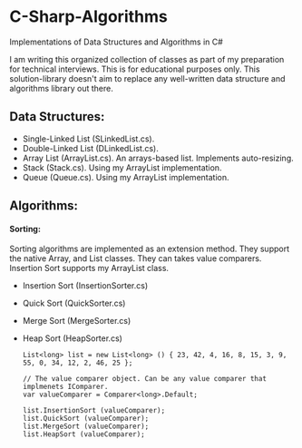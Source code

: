 # C-Sharp-Algorithms
Implementations of Data Structures and Algorithms in C#

I am writing this organized collection of classes as part of my preparation for technical interviews. This is for educational purposes only. This solution-library doesn't aim to replace any well-written data structure and algorithms library out there.




## Data Structures:
* Single-Linked List (SLinkedList.cs).
* Double-Linked List (DLinkedList.cs).
* Array List (ArrayList.cs). An arrays-based list. Implements auto-resizing.
* Stack (Stack.cs). Using my ArrayList implementation.
* Queue (Queue.cs). Using my ArrayList implementation.




## Algorithms:

#### Sorting:
Sorting algorithms are implemented as an extension method. They support the native Array<T>, and List<T> classes. They can takes value comparers. Insertion Sort supports my ArrayList<T> class.
  * Insertion Sort (InsertionSorter.cs)
  * Quick Sort (QuickSorter.cs)
  * Merge Sort (MergeSorter.cs)
  * Heap Sort (HeapSorter.cs)

    ```
    List<long> list = new List<long> () { 23, 42, 4, 16, 8, 15, 3, 9, 55, 0, 34, 12, 2, 46, 25 };
    
    // The value comparer object. Can be any value comparer that implmenets IComparer.
    var valueComparer = Comparer<long>.Default;
    
    list.InsertionSort (valueComparer);
    list.QuickSort (valueComparer);
    list.MergeSort (valueComparer);
    list.HeapSort (valueComparer);
    ```
